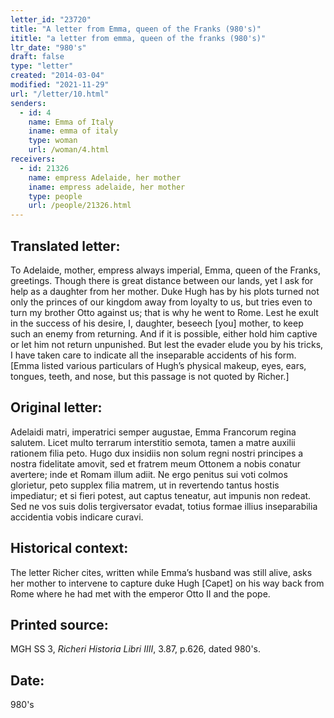 ```yaml
---
letter_id: "23720"
title: "A letter from Emma, queen of the Franks (980's)"
ititle: "a letter from emma, queen of the franks (980's)"
ltr_date: "980's"
draft: false
type: "letter"
created: "2014-03-04"
modified: "2021-11-29"
url: "/letter/10.html"
senders:
  - id: 4
    name: Emma of Italy
    iname: emma of italy
    type: woman
    url: /woman/4.html
receivers:
  - id: 21326
    name: empress Adelaide, her mother
    iname: empress adelaide, her mother
    type: people
    url: /people/21326.html
---
```

<h2> Translated letter:</h2>To Adelaide, mother, empress always imperial, Emma, queen of the Franks, greetings.
Though there is great distance between our lands, yet I ask for help as a daughter from her mother.  Duke Hugh has by his plots turned not only the princes of our kingdom away from loyalty to us, but tries even to turn my brother Otto against us; that is why he went to Rome.  Lest he exult in the success of his desire, I, daughter, beseech [you] mother, to keep such an enemy from returning.  And if it is possible, either hold him captive or let him not return unpunished.  But lest the evader elude you by his tricks, I have taken care to indicate all the inseparable accidents of his form.
[Emma listed various particulars of Hugh’s physical makeup, eyes, ears, tongues, teeth, and nose, but this passage is not quoted by Richer.]
<h2 class="mt-4"> Original letter:</h2>Adelaidi matri, imperatrici semper augustae, Emma Francorum regina salutem. Licet multo terrarum interstitio semota, tamen a matre auxilii rationem filia peto. Hugo dux insidiis non solum regni nostri principes a nostra fidelitate amovit, sed et fratrem meum Ottonem a nobis conatur avertere; inde et Romam illum adiit. Ne ergo penitus sui voti colmos glorietur, peto supplex filia matrem, ut in revertendo tantus hostis impediatur; et si fieri potest, aut captus teneatur, aut impunis non redeat. Sed ne vos suis dolis tergiversator evadat, totius formae illius inseparabilia accidentia vobis indicare curavi.
<h2 class="mt-4"> Historical context:</h2>The letter Richer cites, written while Emma’s husband was still alive, asks her mother to intervene to capture duke Hugh [Capet] on his way back from Rome where he had met with the emperor Otto II and the pope.
<h2 class="mt-4"> Printed source:</h2><p>MGH SS 3, <em>Richeri Historia Libri IIII</em>, 3.87, p.626, dated 980's.</p><h2 class="mt-4"> Date:</h2>980's
